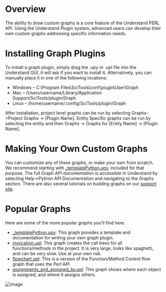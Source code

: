 # Overview
The ability to draw custom graphs is a core feature of the Understand PERL API. Using the Understand Plugin system, advanced users can develop their own custom graphs addressing specific information needs.

# Installing  Graph Plugins
To install a graph plugin, simply drag the .upy or .upl file into the Understand GUI, it will ask if you want to install it. Alternatively, you can manually place it in one of the following locations:
* Windows – C:\Program Files\SciTools\conf\plugin\User\Graph
* Mac – /Users/username/Library/Application Support/SciTools/plugin/Graph
* Linux – /home/username/.config/SciTools/plugin/Graph

After installation, project level graphs can be run by selecting Graphs->Project Graphs -> [Plugin Name]. Entity Specific graphs can be run by selecting the entity and then Graphs -> Graphs for [Entity Name] -> [Plugin Name].

# Making Your Own Custom Graphs
You can customize any of these graphs, or make your own from scratch. We recommend starting with [_templatePython.upy](https://github.com/stinb/plugins/blob/main/Graph/_templatePython.upy), included for that purpose. The full Graph API documentation is accessible in Understand by selecting Help->Python API Documentation and navigating to the Graphs section. There are also several tutorials on building graphs on our [support site](https://support.sciools.com).

# Popular Graphs
Here are some of the more popular graphs you'll find here.
* [_templatePython.upy](https://github.com/stinb/plugins/blob/main/Graph/_templatePython.upy): This graph provides a template and documentation for writing your own graph plugin.
* [invocation.upl](https://github.com/stinb/plugins/blob/main/Graph/invocation.upl): This graph creates the call trees for all functions/methods in the project. It is very large, looks like spaghetti, and can be very slow. Use at your own risk.
* [flowchart.upl](https://github.com/stinb/plugins/blob/main/Graph/flowchart.upl): This is a version of the Function/Method Control flow graph that uses the Perl API
* [assignments_and_assigned_by.upl](https://github.com/stinb/plugins/blob/main/Graph/assignments_and_assigned_by.upl): This graph shows where each object is assigned, and where it assigns others.

![image](https://user-images.githubusercontent.com/6586272/193376858-3e304851-dcb3-4280-9d03-e9ba75185bde.png)

